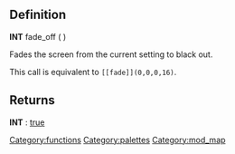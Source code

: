 Definition
----------

**INT** fade\_off ( )

Fades the screen from the current setting to black out.

This call is equivalent to `[[fade]](0,0,0,16)`.

Returns
-------

**INT** : [true](true "wikilink")

<Category:functions> <Category:palettes> <Category:mod_map>

